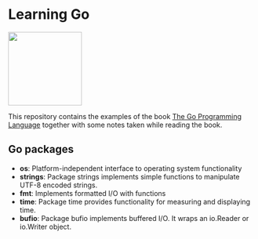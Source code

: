 # Learning Go

<img src="http://www.unixstickers.com/image/cache/data/stickers/golang/golang.sh-600x600.png" width="150"/>

This repository contains the examples of the book [The Go Programming Language](https://www.amazon.de/Programming-Language-Addison-Wesley-Professional-Computing/dp/0134190440/ref=sr_1_1?ie=UTF8&qid=1515347274&sr=8-1&keywords=the+go+programming+language) together with some notes taken while reading the book.

## Go packages

- **os**: Platform-independent interface to operating system functionality
- **strings**: Package strings implements simple functions to manipulate UTF-8 encoded strings.
- **fmt**: Implements formatted I/O with functions
- **time**: Package time provides functionality for measuring and displaying time.
- **bufio**: Package bufio implements buffered I/O. It wraps an io.Reader or io.Writer object.
